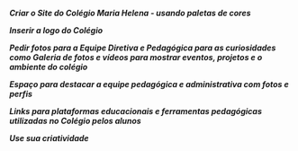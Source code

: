 ***Criar o Site do Colégio Maria Helena - usando paletas de cores***

***Inserir a logo do Colégio***

***Pedir fotos para a Equipe Diretiva e Pedagógica para as curiosidades como Galeria de fotos e vídeos para mostrar eventos, projetos e o ambiente do colégio***

***Espaço para destacar a equipe pedagógica e administrativa com fotos e perfis***

***Links para plataformas educacionais e ferramentas pedagógicas utilizadas no Colégio pelos alunos***

***Use sua criatividade***
